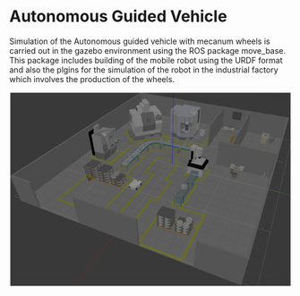 # Autonomous Guided Vehicle
Simulation of the Autonomous guided vehicle with mecanum wheels is carried out in the gazebo environment using the ROS package move_base. This package includes building of the mobile robot using the URDF format and also the plgins for the simulation of the robot in the industrial factory which involves the production of the wheels.

<img src="screenshots/AGV.png"/>
